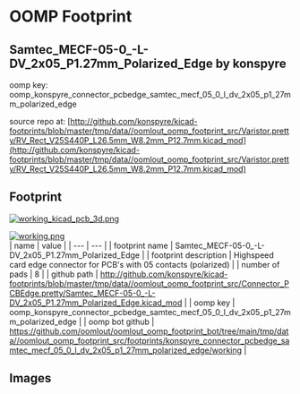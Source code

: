 # OOMP Footprint  
## Samtec_MECF-05-0_-L-DV_2x05_P1.27mm_Polarized_Edge  by konspyre  
  
oomp key: oomp_konspyre_connector_pcbedge_samtec_mecf_05_0_l_dv_2x05_p1_27mm_polarized_edge  
  
source repo at: [http://github.com/konspyre/kicad-footprints/blob/master/tmp/data//oomlout_oomp_footprint_src/Varistor.pretty/RV_Rect_V25S440P_L26.5mm_W8.2mm_P12.7mm.kicad_mod](http://github.com/konspyre/kicad-footprints/blob/master/tmp/data//oomlout_oomp_footprint_src/Varistor.pretty/RV_Rect_V25S440P_L26.5mm_W8.2mm_P12.7mm.kicad_mod)  
## Footprint  
  
[![working_kicad_pcb_3d.png](working_kicad_pcb_3d_600.png)](working_kicad_pcb_3d.png)  
  
[![working.png](working_600.png)](working.png)  
| name | value | 
| --- | --- | 
| footprint name | Samtec_MECF-05-0_-L-DV_2x05_P1.27mm_Polarized_Edge | 
| footprint description | Highspeed card edge connector for PCB's with 05 contacts (polarized) | 
| number of pads | 8 | 
| github path | http://github.com/konspyre/kicad-footprints/blob/master/tmp/data//oomlout_oomp_footprint_src/Connector_PCBEdge.pretty/Samtec_MECF-05-0_-L-DV_2x05_P1.27mm_Polarized_Edge.kicad_mod | 
| oomp key | oomp_konspyre_connector_pcbedge_samtec_mecf_05_0_l_dv_2x05_p1_27mm_polarized_edge | 
| oomp bot github | https://github.com/oomlout/oomlout_oomp_footprint_bot/tree/main/tmp/data//oomlout_oomp_footprint_src/footprints/konspyre_connector_pcbedge_samtec_mecf_05_0_l_dv_2x05_p1_27mm_polarized_edge/working | 
## Images  
